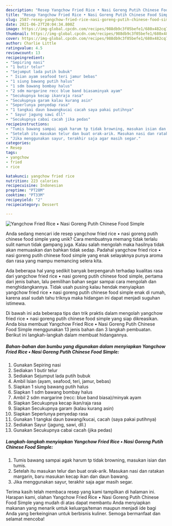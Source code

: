 ```yaml
---
description: "Resep Yangchow Fried Rice • Nasi Goreng Putih Chinese Food Simple, Lezat"
title: "Resep Yangchow Fried Rice • Nasi Goreng Putih Chinese Food Simple, Lezat"
slug: 2587-resep-yangchow-fried-rice-nasi-goreng-putih-chinese-food-simple-lezat
date: 2021-06-27T20:04:34.800Z
image: https://img-global.cpcdn.com/recipes/988db9c3f05befe1/680x482cq70/yangchow-fried-rice-•-nasi-goreng-putih-chinese-food-simple-foto-resep-utama.jpg
thumbnail: https://img-global.cpcdn.com/recipes/988db9c3f05befe1/680x482cq70/yangchow-fried-rice-•-nasi-goreng-putih-chinese-food-simple-foto-resep-utama.jpg
cover: https://img-global.cpcdn.com/recipes/988db9c3f05befe1/680x482cq70/yangchow-fried-rice-•-nasi-goreng-putih-chinese-food-simple-foto-resep-utama.jpg
author: Charlie Little
ratingvalue: 4.5
reviewcount: 13
recipeingredient:
- "Sepiring nasi"
- "1 butir telur"
- "Sejumput lada putih bubuk"
- " Isian ayam seafood teri jamur bebas"
- "1 siung bawang putih halus"
- "1 sdm bawang bombay halus"
- "2 sdm margarine recc blue band biasaminyak ayam"
- "Secukupnya kecap ikanraja rasa"
- "Secukupnya garam kalau kurang asin"
- "Seperlunya penyedap rasa"
- "1 tangkai daun bawangkucai cacah saya pakai putihnya"
- " Sayur jagung sawi dll"
- "Secukupnya cabai cacah jika pedas"
recipeinstructions:
- "Tumis bawang sampai agak harum tp tidak browning, masukan isian dan tumis."
- "Setelah itu masukan telur dan buat orak-arik. Masukan nasi dan ratakan margarin, baru masukan kecap ikan dan daun bawang."
- "Jika menggunakan sayur, terakhir saja agar masih segar."
categories:
- Resep
tags:
- yangchow
- fried
- rice

katakunci: yangchow fried rice 
nutrition: 223 calories
recipecuisine: Indonesian
preptime: "PT28M"
cooktime: "PT33M"
recipeyield: "2"
recipecategory: Dessert

---
```



![Yangchow Fried Rice • Nasi Goreng Putih Chinese Food Simple](https://img-global.cpcdn.com/recipes/988db9c3f05befe1/680x482cq70/yangchow-fried-rice-•-nasi-goreng-putih-chinese-food-simple-foto-resep-utama.jpg)

Anda sedang mencari ide resep yangchow fried rice • nasi goreng putih chinese food simple yang unik? Cara membuatnya memang tidak terlalu sulit namun tidak gampang juga. Kalau salah mengolah maka hasilnya tidak akan memuaskan dan bahkan tidak sedap. Padahal yangchow fried rice • nasi goreng putih chinese food simple yang enak selayaknya punya aroma dan rasa yang mampu memancing selera kita.



Ada beberapa hal yang sedikit banyak berpengaruh terhadap kualitas rasa dari yangchow fried rice • nasi goreng putih chinese food simple, pertama dari jenis bahan, lalu pemilihan bahan segar sampai cara mengolah dan menghidangkannya. Tidak usah pusing kalau hendak menyiapkan yangchow fried rice • nasi goreng putih chinese food simple enak di rumah, karena asal sudah tahu triknya maka hidangan ini dapat menjadi suguhan istimewa.


Di bawah ini ada beberapa tips dan trik praktis dalam mengolah yangchow fried rice • nasi goreng putih chinese food simple yang siap dikreasikan. Anda bisa membuat Yangchow Fried Rice • Nasi Goreng Putih Chinese Food Simple menggunakan 13 jenis bahan dan 3 langkah pembuatan. Berikut ini langkah-langkah dalam membuat hidangannya.

<!--inarticleads1-->

##### Bahan-bahan dan bumbu yang digunakan dalam menyiapkan Yangchow Fried Rice • Nasi Goreng Putih Chinese Food Simple:

1. Gunakan Sepiring nasi
1. Sediakan 1 butir telur
1. Sediakan Sejumput lada putih bubuk
1. Ambil  Isian (ayam, seafood, teri, jamur, bebas)
1. Siapkan 1 siung bawang putih halus
1. Siapkan 1 sdm bawang bombay halus
1. Ambil 2 sdm margarine (recc: blue band biasa)/minyak ayam
1. Siapkan Secukupnya kecap ikan/raja rasa
1. Siapkan Secukupnya garam (kalau kurang asin)
1. Siapkan Seperlunya penyedap rasa
1. Gunakan 1 tangkai daun bawang/kucai, cacah (saya pakai putihnya)
1. Sediakan  Sayur (jagung, sawi, dll.)
1. Gunakan Secukupnya cabai cacah (jika pedas)




<!--inarticleads2-->

##### Langkah-langkah menyiapkan Yangchow Fried Rice • Nasi Goreng Putih Chinese Food Simple:

1. Tumis bawang sampai agak harum tp tidak browning, masukan isian dan tumis.
1. Setelah itu masukan telur dan buat orak-arik. Masukan nasi dan ratakan margarin, baru masukan kecap ikan dan daun bawang.
1. Jika menggunakan sayur, terakhir saja agar masih segar.




Terima kasih telah membaca resep yang kami tampilkan di halaman ini. Harapan kami, olahan Yangchow Fried Rice • Nasi Goreng Putih Chinese Food Simple yang mudah di atas dapat membantu Anda menyiapkan makanan yang menarik untuk keluarga/teman maupun menjadi ide bagi Anda yang berkeinginan untuk berbisnis kuliner. Semoga bermanfaat dan selamat mencoba!
